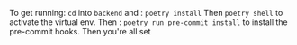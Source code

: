 To get running:
`cd` into `backend` and :
`poetry install`
Then `poetry shell` to activate the virtual env.
Then :
`poetry run pre-commit install` to install the pre-commit hooks. Then you're all set
